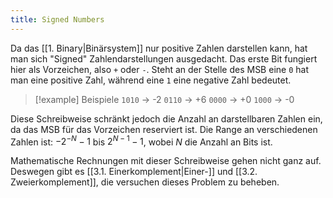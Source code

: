 ```yaml
---
title: Signed Numbers
---
```

Da das [[1. Binary|Binärsystem]] nur positive Zahlen darstellen kann, hat man sich "Signed" Zahlendarstellungen ausgedacht. Das erste Bit fungiert hier als Vorzeichen, also `+` oder `-`. Steht an der Stelle des MSB eine `0` hat man eine positive Zahl, während eine `1` eine negative Zahl bedeutet.

> [!example] Beispiele
> `1010` -> -2
> `0110` -> +6
> `0000` -> +0
> `1000` -> -0

Diese Schreibweise schränkt jedoch die Anzahl an darstellbaren Zahlen ein, da das MSB für das Vorzeichen reserviert ist. Die Range an verschiedenen Zahlen ist: $-2^{-N}-1$ bis $2^{N-1}-1$, wobei $N$ die Anzahl an Bits ist.

Mathematische Rechnungen mit dieser Schreibweise gehen nicht ganz auf. Deswegen gibt es [[3.1. Einerkomplement|Einer-]] und [[3.2. Zweierkomplement]], die versuchen dieses Problem zu beheben.